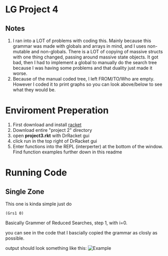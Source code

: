 # LG Project 4

## Notes
1.    I ran into a LOT of problems with coding this. Mainly because this grammar was made with globals and arrays in mind, and I uses non-mutable and non-globals. There is a LOT of copying of massive structs with one thing changed, passing around massive state objects. It got bad, then I had to implement a global to manually do the search tree because I was having some problems and that duality just made it worse.
2.  Because of the manual coded tree, I left FROM/TO/Who are empty. However I coded it to print graphs so you can look above/below to see what they would be.

# Enviroment Preperation
1. First download and install [racket](https://racket-lang.org/ "Racket Lang")
2. Download entire "project 2" directory
3. open **project3.rkt** with DrRacket gui
4. click run in the top right of DrRacket gui
5. Enter functions into the REPL (interperter) at the bottom of the window. Find function examples further down in this readme

# Running Code
## Single Zone
This one is kinda simple
just do
```racket
(Grs1 0)
```
Basically Grammer of Reduced Searches, step 1, with i=0.

you can see in the code that I bascially copied the grammar as closly as possible.

output should look something like this:
![Example](https://i.imgur.com/6DqaVvR.png)